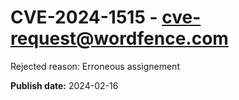# CVE-2024-1515 - cve-request@wordfence.com

Rejected reason: Erroneous assignement

**Publish date:** 2024-02-16
